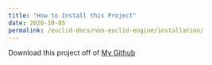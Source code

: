 ```yaml
---
title: "How to Install this Project"
date: 2020-10-05
permalink: /euclid-docs/non-euclid-engine/installation/
---
```


Download this project off of [My Github](https://www.github.com/ajakacky)